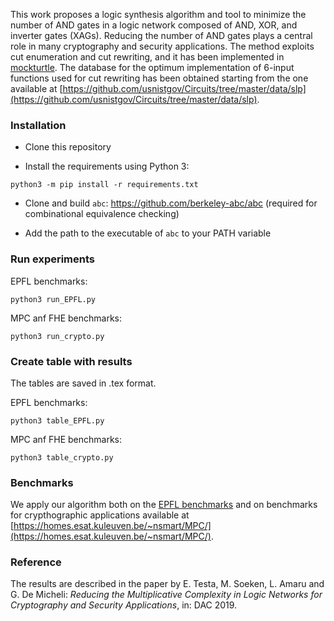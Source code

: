 This work proposes a logic synthesis
algorithm and tool to minimize the number of AND gates in a
logic network composed of AND, XOR, and inverter gates (XAGs). Reducing the number of AND gates plays a central role in many
cryptography and security applications.
The method exploits cut enumeration and cut rewriting, and it has been implemented in [mockturtle](https://github.com/lsils/mockturtle). The database for the optimum implementation of 6-input functions used for cut rewriting has been obtained starting from the one available at [https://github.com/usnistgov/Circuits/tree/master/data/slp](https://github.com/usnistgov/Circuits/tree/master/data/slp). 



### Installation

* Clone this repository

* Install the requirements using Python 3:
```
python3 -m pip install -r requirements.txt
```

* Clone and build `abc`: https://github.com/berkeley-abc/abc (required for combinational equivalence checking)

* Add the path to the executable of `abc` to your PATH variable

### Run experiments

EPFL benchmarks: 

```
python3 run_EPFL.py
```

MPC anf FHE benchmarks: 

```
python3 run_crypto.py
```

### Create table with results 

The tables are saved in .tex format. 


EPFL benchmarks:

```
python3 table_EPFL.py
```

MPC anf FHE benchmarks: 

```
python3 table_crypto.py
```
### Benchmarks  

We apply our algorithm both on the [EPFL benchmarks](https://github.com/lsils/benchmarks) and on benchmarks for crypthographic applications available at [https://homes.esat.kuleuven.be/~nsmart/MPC/](https://homes.esat.kuleuven.be/~nsmart/MPC/). 

### Reference
The results are described in the paper by E. Testa, M. Soeken, L. Amaru and G. De Micheli: *Reducing the Multiplicative Complexity in Logic Networks for Cryptography and Security Applications*, in: DAC 2019.
